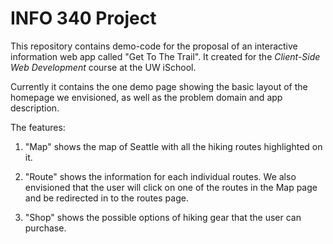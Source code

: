 # INFO 340 Project

This repository contains demo-code for the proposal of an interactive information web app called "Get To The Trail". It created for the _Client-Side Web Development_ course at the UW iSchool.

Currently it contains the one demo page showing the basic layout of the homepage we envisioned, as well as the problem domain and app description.

The features:

1. "Map" shows the map of Seattle with all the hiking routes highlighted on it. 

2. "Route" shows the information for each individual routes. We also envisioned that the user will click on one of the routes in the Map page and be redirected in to the routes page.
3. "Shop" shows the possible options of hiking  gear that the user can purchase.
